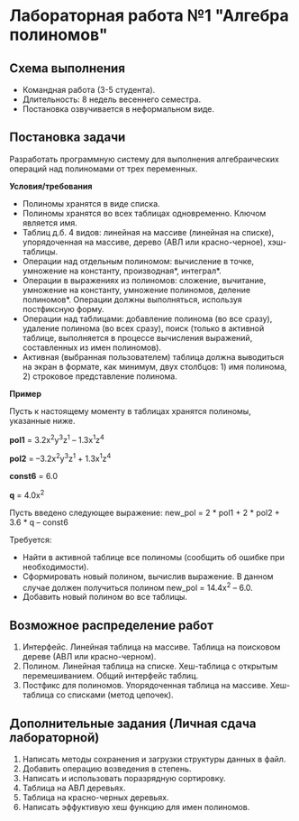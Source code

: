 ﻿# <a name="header-n0"></a>**Лабораторная работа №1 "Алгебра полиномов"**
## <a name="header-n2"></a>**Схема выполнения**
- Командная работа (3-5 студента).
- Длительность: 8 недель весеннего семестра.
- Постановка озвучивается в неформальном виде.
## <a name="header-n31"></a>**Постановка задачи**
Разработать программную систему для выполнения алгебраических операций над полиномами от трех переменных.

**Условия/требования**

- Полиномы хранятся в виде списка.
- Полиномы хранятся во всех таблицах одновременно. Ключом является имя.
- Таблиц д.б. 4 видов: линейная на массиве (линейная на списке), упорядоченная на массиве, дерево (АВЛ или красно-черное), хэш-таблицы.
- Операции над отдельным полиномом: вычисление в точке, умножение на константу, производная\*, интеграл\*.
- Операции в выражениях из полиномов: сложение, вычитание, умножение на константу, умножение полиномов, деление полиномов\*. Операции должны выполняться, используя постфиксную форму.
- Операции над таблицами: добавление полинома (во все сразу), удаление полинома (во всех сразу), поиск (только в активной таблице, выполняется в процессе вычисления выражений, составленных из имен полиномов).
- Активная (выбранная пользователем) таблица должна выводиться на экран в формате, как минимум, двух столбцов: 1) имя полинома, 2) строковое представление полинома.

**Пример**

Пусть к настоящему моменту в таблицах хранятся полиномы, указанные ниже.

**pol1** = 3.2x<sup>2</sup>y<sup>3</sup>z<sup>1</sup> – 1.3x<sup>1</sup>z<sup>4</sup>

**pol2** = –3.2x<sup>2</sup>y<sup>3</sup>z<sup>1</sup> + 1.3x<sup>1</sup>z<sup>4</sup>

**const6** = 6.0

**q** = 4.0x<sup>2</sup>

Пусть введено следующее выражение: new\_pol = 2 \* pol1 + 2 \* pol2 + 3.6 \* q – const6

Требуется:

- Найти в активной таблице все полиномы (сообщить об ошибке при необходимости).
- Сформировать новый полином, вычислив выражение. В данном случае должен получиться полином new\_pol = 14.4x<sup>2</sup> – 6.0.
- Добавить новый полином во все таблицы.
## <a name="header-n33"></a>**Возможное распределение работ**
1. Интерфейс. Линейная таблица на массиве. Таблица на поисковом дереве (АВЛ или красно-черном).
1. Полином. Линейная таблица на списке. Хеш-таблица с открытым перемешиванием. Общий интерфейс таблиц.
1. Постфикс для полиномов. Упорядоченная таблица на массиве. Хеш-таблица со списками (метод цепочек).
## **Дополнительные задания (Личная сдача лабораторной)**
1. Написать методы сохранения и загрузки структуры данных в файл.
1. Добавить операцию возведения в степень.
1. Написать и использовать поразрядную сортировку.
1. Таблица на АВЛ деревьях.
1. Таблица на красно-черных деревьях.
1. Написать эффуктивую хеш функцию для имен полиномов.
